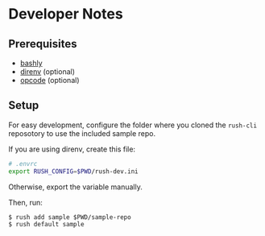 # Developer Notes

## Prerequisites

- [bashly](https://github.com/DannyBen/bashly)
- [direnv](https://direnv.net/) (optional)
- [opcode](https://github.com/DannyBen/opcode)  (optional)

## Setup

For easy development, configure the folder where you cloned the `rush-cli`
reposotory to use the included sample repo.

If you are using direnv, create this file:

```bash
# .envrc
export RUSH_CONFIG=$PWD/rush-dev.ini
```

Otherwise, export the variable manually.

Then, run:

```
$ rush add sample $PWD/sample-repo
$ rush default sample
```

